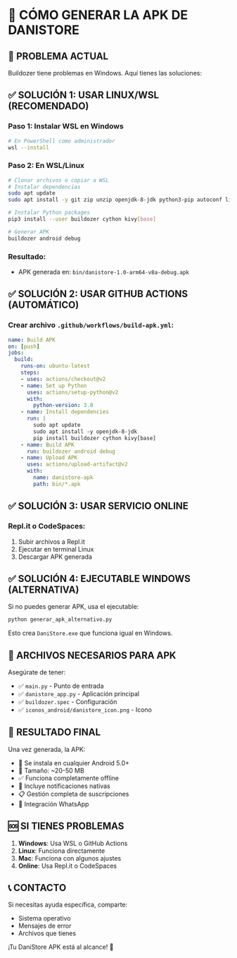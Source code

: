 # 📱 CÓMO GENERAR LA APK DE DANISTORE

## 🚨 PROBLEMA ACTUAL
Buildozer tiene problemas en Windows. Aquí tienes las soluciones:

## ✅ SOLUCIÓN 1: USAR LINUX/WSL (RECOMENDADO)

### Paso 1: Instalar WSL en Windows
```bash
# En PowerShell como administrador
wsl --install
```

### Paso 2: En WSL/Linux
```bash
# Clonar archivos o copiar a WSL
# Instalar dependencias
sudo apt update
sudo apt install -y git zip unzip openjdk-8-jdk python3-pip autoconf libtool pkg-config zlib1g-dev libncurses5-dev libncursesw5-dev libtinfo5 cmake libffi-dev libssl-dev

# Instalar Python packages
pip3 install --user buildozer cython kivy[base]

# Generar APK
buildozer android debug
```

### Resultado:
- APK generada en: `bin/danistore-1.0-arm64-v8a-debug.apk`

## ✅ SOLUCIÓN 2: USAR GITHUB ACTIONS (AUTOMÁTICO)

### Crear archivo `.github/workflows/build-apk.yml`:
```yaml
name: Build APK
on: [push]
jobs:
  build:
    runs-on: ubuntu-latest
    steps:
    - uses: actions/checkout@v2
    - name: Set up Python
      uses: actions/setup-python@v2
      with:
        python-version: 3.8
    - name: Install dependencies
      run: |
        sudo apt update
        sudo apt install -y openjdk-8-jdk
        pip install buildozer cython kivy[base]
    - name: Build APK
      run: buildozer android debug
    - name: Upload APK
      uses: actions/upload-artifact@v2
      with:
        name: danistore-apk
        path: bin/*.apk
```

## ✅ SOLUCIÓN 3: USAR SERVICIO ONLINE

### Repl.it o CodeSpaces:
1. Subir archivos a Repl.it
2. Ejecutar en terminal Linux
3. Descargar APK generada

## ✅ SOLUCIÓN 4: EJECUTABLE WINDOWS (ALTERNATIVA)

Si no puedes generar APK, usa el ejecutable:
```bash
python generar_apk_alternativo.py
```

Esto crea `DaniStore.exe` que funciona igual en Windows.

## 📱 ARCHIVOS NECESARIOS PARA APK

Asegúrate de tener:
- ✅ `main.py` - Punto de entrada
- ✅ `danistore_app.py` - Aplicación principal
- ✅ `buildozer.spec` - Configuración
- ✅ `iconos_android/danistore_icon.png` - Icono

## 🎯 RESULTADO FINAL

Una vez generada, la APK:
- 📱 Se instala en cualquier Android 5.0+
- 💾 Tamaño: ~20-50 MB
- ✅ Funciona completamente offline
- 🔔 Incluye notificaciones nativas
- 📋 Gestión completa de suscripciones
- 💬 Integración WhatsApp

## 🆘 SI TIENES PROBLEMAS

1. **Windows**: Usa WSL o GitHub Actions
2. **Linux**: Funciona directamente
3. **Mac**: Funciona con algunos ajustes
4. **Online**: Usa Repl.it o CodeSpaces

## 📞 CONTACTO

Si necesitas ayuda específica, comparte:
- Sistema operativo
- Mensajes de error
- Archivos que tienes

¡Tu DaniStore APK está al alcance! 🚀
